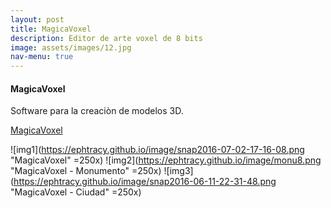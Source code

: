 ```yaml
---
layout: post
title: MagicaVoxel
description: Editor de arte voxel de 8 bits
image: assets/images/12.jpg
nav-menu: true
---
```


#### MagicaVoxel


Software para la creaciòn de modelos 3D.

[MagicaVoxel](https://ephtracy.github.io)

![img1](https://ephtracy.github.io/image/snap2016-07-02-17-16-08.png "MagicaVoxel" =250x)
![img2](https://ephtracy.github.io/image/monu8.png "MagicaVoxel - Monumento" =250x)
![img3](https://ephtracy.github.io/image/snap2016-06-11-22-31-48.png "MagicaVoxel - Ciudad" =250x)
